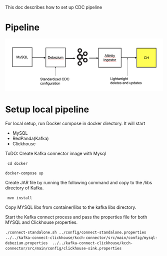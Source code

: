 This doc describes how to set up CDC pipeline

# Pipeline

![pipeline](img/pipeline.png)

# Setup local pipeline

For local setup, run Docker compose in docker
directory. It will start
- MySQL
- RedPanda(Kafka)
- Clickhouse

ToDO: Create Kafka connector image with Mysql

` cd docker`

`docker-compose up`

Create JAR file by running the following command and copy to the /libs directory of Kafka. 

` mvn install`

Copy MYSQL libs from container/libs to the kafka libs directory.

Start the Kafka connect process and pass the properties file
for both MYSQL and Clickhouse properties.

`./connect-standalone.sh ../config/connect-standalone.properties 
../../kafka-connect-clickhouse/kcch-connector/src/main/config/mysql-debezium.properties 
../../kafka-connect-clickhouse/kcch-connector/src/main/config/clickhouse-sink.properties`